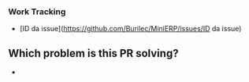 ### Work Tracking

- [ID da issue](https://github.com/Burilec/MiniERP/issues/ID da issue)

## Which problem is this PR solving?

-
